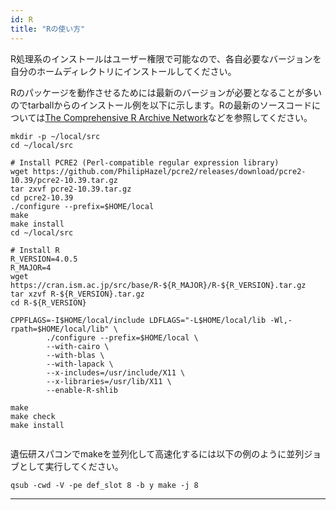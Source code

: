 ```yaml
---
id: R
title: "Rの使い方"
---
```


R処理系のインストールはユーザー権限で可能なので、各自必要なバージョンを自分のホームディレクトリにインストールしてください。

 
 
 Rのパッケージを動作させるためには最新のバージョンが必要となることが多いのでtarballからのインストール例を以下に示します。Rの最新のソースコードについては[The Comprehensive R Archive Network](https://cran.ism.ac.jp/)などを参照してください。

```
mkdir -p ~/local/src
cd ~/local/src

# Install PCRE2 (Perl-compatible regular expression library)
wget https://github.com/PhilipHazel/pcre2/releases/download/pcre2-10.39/pcre2-10.39.tar.gz
tar zxvf pcre2-10.39.tar.gz
cd pcre2-10.39
./configure --prefix=$HOME/local
make
make install
cd ~/local/src

# Install R
R_VERSION=4.0.5
R_MAJOR=4
wget https://cran.ism.ac.jp/src/base/R-${R_MAJOR}/R-${R_VERSION}.tar.gz
tar xzvf R-${R_VERSION}.tar.gz
cd R-${R_VERSION}

CPPFLAGS=-I$HOME/local/include LDFLAGS="-L$HOME/local/lib -Wl,-rpath=$HOME/local/lib" \
        ./configure --prefix=$HOME/local \
        --with-cairo \
        --with-blas \
        --with-lapack \
        --x-includes=/usr/include/X11 \
        --x-libraries=/usr/lib/X11 \
        --enable-R-shlib

make
make check
make install
														
```

遺伝研スパコンでmakeを並列化して高速化するには以下の例のように並列ジョブとして実行してください。

` qsub -cwd -V -pe def_slot 8 -b y make -j 8 `

***
